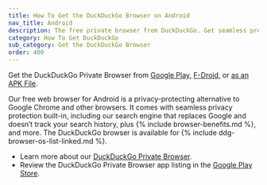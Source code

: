 ```yaml
---
title: How To Get the DuckDuckGo Browser on Android
nav_title: Android
description: The free private browser from DuckDuckGo. Get seamless protection while you search and browse, plus access to tracking protection for emails you receive.
category: How To Get DuckDuckGo
sub_category: Get the DuckDuckGo Browser
order: 400
---
```


Get the DuckDuckGo Private Browser from [Google Play](https://play.google.com/store/apps/details?id=com.duckduckgo.mobile.android), [F-Droid](https://f-droid.org/packages/com.duckduckgo.mobile.android/), or [as an APK File](https://github.com/duckduckgo/Android/releases).

Our free web browser for Android is a privacy-protecting alternative to Google Chrome and other browsers. It comes with seamless privacy protection built-in, including our search engine that replaces Google and doesn’t track your search history, plus {% include browser-benefits.md %}, and more. The DuckDuckGo browser is available for {% include ddg-browser-os-list-linked.md %}.

-   Learn more about our [DuckDuckGo Private Browser](https://duckduckgo.com/app).
-   Review the DuckDuckGo Private Browser app listing in the [Google Play Store](https://play.google.com/store/apps/details?id=com.duckduckgo.mobile.android).
